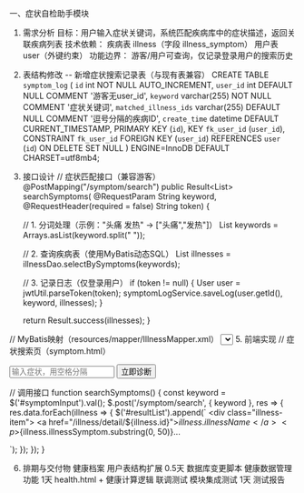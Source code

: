 一、症状自检助手模块
1. 需求分析
   目标：用户输入症状关键词，系统匹配疾病库中的症状描述，返回关联疾病列表
   技术依赖：
   疾病表 illness（字段 illness_symptom）
   用户表 user（外键约束）
   功能边界：
   游客/用户可查询，仅记录登录用户的搜索历史
2. 表结构修改
   -- 新增症状搜索记录表（与现有表兼容）
   CREATE TABLE `symptom_log` (
   `id` int NOT NULL AUTO_INCREMENT,
   `user_id` int DEFAULT NULL COMMENT '游客无user_id',
   `keyword` varchar(255) NOT NULL COMMENT '症状关键词',
   `matched_illness_ids` varchar(255) DEFAULT NULL COMMENT '逗号分隔的疾病ID',
   `create_time` datetime DEFAULT CURRENT_TIMESTAMP,
   PRIMARY KEY (`id`),
   KEY `fk_user_id` (`user_id`),
   CONSTRAINT `fk_user_id` FOREIGN KEY (`user_id`) REFERENCES `user` (`id`) ON DELETE SET NULL
   ) ENGINE=InnoDB DEFAULT CHARSET=utf8mb4;
4. 接口设计
   // 症状匹配接口（兼容游客）
   @PostMapping("/symptom/search")
   public Result<List<Illness>> searchSymptoms(
   @RequestParam String keyword,
   @RequestHeader(required = false) String token) {

   // 1. 分词处理（示例："头痛 发热" -> ["头痛","发热"]）
   List<String> keywords = Arrays.asList(keyword.split(" "));

   // 2. 查询疾病表（使用MyBatis动态SQL）
   List<Illness> illnesses = illnessDao.selectBySymptoms(keywords);

   // 3. 记录日志（仅登录用户）
   if (token != null) {
   User user = jwtUtil.parseToken(token);
   symptomLogService.saveLog(user.getId(), keyword, illnesses);
   }

   return Result.success(illnesses);
   }

// MyBatis映射（resources/mapper/IllnessMapper.xml）
<select id="selectBySymptoms" resultType="Illness">
SELECT * FROM illness
WHERE
<foreach item="kw" collection="keywords" separator=" OR ">
illness_symptom LIKE CONCAT('%', #{kw}, '%')
</foreach>
ORDER BY id DESC LIMIT 10
</select>
5. 前端实现
   // 症状搜索页（symptom.html）
<div class="search-box">
  <input type="text" id="symptomInput" placeholder="输入症状，用空格分隔">
  <button onclick="searchSymptoms()">立即诊断</button>
</div>

// 调用接口
function searchSymptoms() {
const keyword = $('#symptomInput').val();
$.post('/symptom/search', { keyword }, res => {
res.data.forEach(illness => {
$('#resultList').append(`
        <div class="illness-item">
          <a href="/illness/detail/${illness.id}">${illness.illnessName}</a>
          <p>${illness.illnessSymptom.substring(0, 50)}...</p>
        </div>
      `);
});
});
}

6. 排期与交付物
健康档案	用户表结构扩展	0.5天	数据库变更脚本
健康数据管理功能	1天	health.html + 健康计算逻辑
联调测试	模块集成测试	1天	测试报告